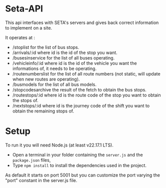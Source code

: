 # Seta-API
This api interfaces with SETA's servers and gives back correct information to implement on a site.

It operates at :

- /stoplist for the list of bus stops.
- /arrivals/:id where id is the id of the stop you want.
- /busesinservice for the list of all buses operating.
- /vehicleinfo/:id where id is the id of the vehicle you want the informations of, it needs to be operating.
- /routenumberslist for the list of all route numbers (not static, will update when new routes are operating).
- /busmodels for the list of all bus models.
- /stopcodesarchive the result of the fetch to obtain the bus stops.
- /routestops/:id where id is the route code of the stop you want to obtain the stops of.
- /nextstops/:id where id is the journey code of the shift you want to obtain the remaining stops of.

# Setup
To run it you will need Node.js (at least v22.17.1 LTS).

- Open a terminal in your folder containing the `server.js` and the `package.json` files,
- Type `npm install` to install the dependencies used in the project.

As default it starts on port 5001 but you can customize the port varying the "port" constant in the server.js file.
